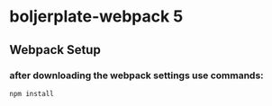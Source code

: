 # boljerplate-webpack 5

## Webpack Setup
### after downloading the webpack settings use commands:
```
npm install
```
